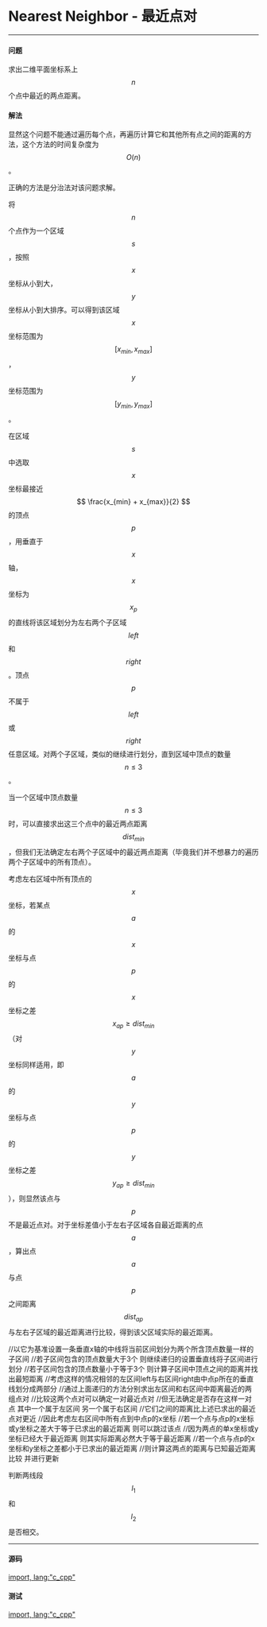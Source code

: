 <script type="text/javascript" src="https://cdnjs.cloudflare.com/ajax/libs/mathjax/2.7.1/MathJax.js?config=TeX-AMS-MML_HTMLorMML"/></script>
<script> gitbook.events.bind("page.change", function() { MathJax.Hub.Queue(["Typeset",MathJax.Hub]); } </script>

# Nearest Neighbor - 最近点对

--------

#### 问题

求出二维平面坐标系上$$ n $$个点中最近的两点距离。

#### 解法

显然这个问题不能通过遍历每个点，再遍历计算它和其他所有点之间的距离的方法，这个方法的时间复杂度为$$ O(n) $$。

正确的方法是分治法对该问题求解。

将$$ n $$个点作为一个区域$$ s $$，按照$$ x $$坐标从小到大，$$ y $$坐标从小到大排序。可以得到该区域$$ x $$坐标范围为$$ [ x_{min}, x_{max} ] $$，$$ y $$坐标范围为$$ [ y_{min}, y_{max} ] $$。

在区域$$ s $$中选取$$ x $$坐标最接近$$ \frac{x_{min} + x_{max}}{2} $$的顶点$$ p $$，用垂直于$$ x $$轴，$$ x $$坐标为$$ x_{p} $$的直线将该区域划分为左右两个子区域$$ left $$和$$ right $$。顶点$$ p $$不属于$$ left $$或$$ right $$任意区域。对两个子区域，类似的继续进行划分，直到区域中顶点的数量$$ n \le 3 $$。

当一个区域中顶点数量$$ n \le 3 $$时，可以直接求出这三个点中的最近两点距离$$ dist_{min} $$，但我们无法确定左右两个子区域中的最近两点距离（毕竟我们并不想暴力的遍历两个子区域中的所有顶点）。

考虑左右区域中所有顶点的$$ x $$坐标，若某点$$ a $$的$$ x $$坐标与点$$ p $$的$$ x $$坐标之差$$ x_{ap} \ge dist_{min} $$（对$$ y $$坐标同样适用，即$$ a $$的$$ y $$坐标与点$$ p $$的$$ y $$坐标之差$$ y_{ap} \ge dist_{min} $$），则显然该点与$$ p $$不是最近点对。对于坐标差值小于左右子区域各自最近距离的点$$ a $$，算出点$$ a $$与点$$ p $$之间距离$$ dist_{ap} $$与左右子区域的最近距离进行比较，得到该父区域实际的最近距离。

//以它为基准设置一条垂直x轴的中线将当前区间划分为两个所含顶点数量一样的子区间
//若子区间包含的顶点数量大于3个 则继续递归的设置垂直线将子区间进行划分
//若子区间包含的顶点数量小于等于3个 则计算子区间中顶点之间的距离并找出最短距离
//考虑这样的情况相邻的左区间left与右区间right由中点p所在的垂直线划分成两部分
//通过上面递归的方法分别求出左区间和右区间中距离最近的两组点对
//比较这两个点对可以确定一对最近点对
//但无法确定是否存在这样一对点 其中一个属于左区间 另一个属于右区间
//它们之间的距离比上述已求出的最近点对更近
//因此考虑左右区间中所有点到中点p的x坐标
//若一个点与点p的x坐标或y坐标之差大于等于已求出的最近距离 则可以跳过该点
//因为两点的单x坐标或y坐标已经大于最近距离 则其实际距离必然大于等于最近距离
//若一个点与点p的x坐标和y坐标之差都小于已求出的最近距离
//则计算这两点的距离与已知最近距离比较 并进行更新

判断两线段$$ l_{1} $$和$$ l_{2} $$是否相交。

--------

#### 源码

[import, lang:"c_cpp"](../../../../src/AnalyticGeometry/ConvexHull/NearestNeighbor.h)


#### 测试

[import, lang:"c_cpp"](../../../../src/AnalyticGeometry/ConvexHull/NearestNeighbor.cpp)
